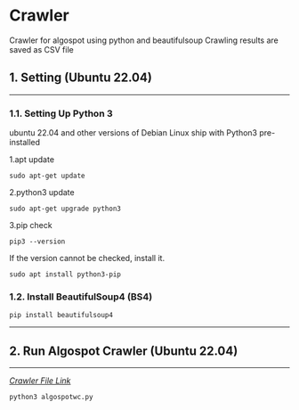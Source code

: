 # **Crawler**
Crawler for algospot using python and beautifulsoup
Crawling results are saved as CSV file
## **1. Setting (Ubuntu 22.04)**
---
### 1.1. Setting Up Python 3
ubuntu 22.04 and other versions of Debian Linux ship with Python3 pre-installed

1.apt update
    
    sudo apt-get update
2.python3 update

    sudo apt-get upgrade python3
3.pip check

    pip3 --version

If the version cannot be checked, install it.
    
    sudo apt install python3-pip
### 1.2. Install BeautifulSoup4 (BS4) 
    pip install beautifulsoup4
---
## **2. Run Algospot Crawler (Ubuntu 22.04)**
---
[*Crawler File Link*](Crawler/algospot_crawler.py)

    python3 algospotwc.py